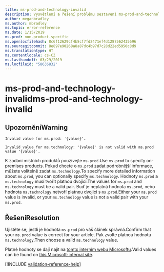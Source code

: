 ```yaml
---
title: ms-prod-and-technology-invalid
description: Vysvětlení a řešení problému sestavení ms-prod-and-technology-invalid na webu Docs
author: meganbradley
ms.author: mbradley
ms.topic: error-reference
ms.date: 1/15/2019
ms.prod: non-product-specific
ms.openlocfilehash: 8c6f12629cf4b8cf7fd2471ef4d1287562435696
ms.sourcegitcommit: 8e897e90268a8a87dc4b97d7c28d22ed5950c8d9
ms.translationtype: HT
ms.contentlocale: cs-CZ
ms.lasthandoff: 03/29/2019
ms.locfileid: "58636832"
---
```

# <a name="ms-prod-and-technology-invalid"></a><span data-ttu-id="22ee7-103">ms-prod-and-technology-invalid</span><span class="sxs-lookup"><span data-stu-id="22ee7-103">ms-prod-and-technology-invalid</span></span>

## <a name="warning"></a><span data-ttu-id="22ee7-104">Upozornění</span><span class="sxs-lookup"><span data-stu-id="22ee7-104">Warning</span></span>

`Invalid value for ms.prod: '{value}'.`

`Invalid value for ms.technology: '{value}' is not valid with ms.prod value '{value}'.`

<span data-ttu-id="22ee7-105">K zadání místních produktů používejte `ms.prod`.</span><span class="sxs-lookup"><span data-stu-id="22ee7-105">Use `ms.prod` to specify on-premises products.</span></span> <span data-ttu-id="22ee7-106">Pokud chcete o `ms.prod` zadat podrobnější informace, můžete volitelně zadat `ms.technology`.</span><span class="sxs-lookup"><span data-stu-id="22ee7-106">To specify more detailed information about `ms.prod`, you can optionally specify `ms.technology`.</span></span> <span data-ttu-id="22ee7-107">Hodnoty `ms.prod` a `ms.technology` musí tvořit platnou dvojici.</span><span class="sxs-lookup"><span data-stu-id="22ee7-107">The values for `ms.prod` and `ms.technology` must be a valid pair.</span></span> <span data-ttu-id="22ee7-108">Buď je neplatná hodnota `ms.prod`, nebo hodnota `ms.technology` netvoří platnou dvojici s `ms.prod`.</span><span class="sxs-lookup"><span data-stu-id="22ee7-108">Either your `ms.prod` value is invalid, or your `ms.technology` value is not a valid pair with your `ms.prod`.</span></span>

## <a name="resolution"></a><span data-ttu-id="22ee7-109">Řešení</span><span class="sxs-lookup"><span data-stu-id="22ee7-109">Resolution</span></span>

<span data-ttu-id="22ee7-110">Ujistěte se, jestli je hodnota `ms.prod` pro váš článek správná.</span><span class="sxs-lookup"><span data-stu-id="22ee7-110">Confirm that your `ms.prod` value is correct for your article.</span></span> <span data-ttu-id="22ee7-111">Pak zvolte platnou hodnotu `ms.technology`.</span><span class="sxs-lookup"><span data-stu-id="22ee7-111">Then choose a valid `ms.technology` value.</span></span>

<span data-ttu-id="22ee7-112">Platné hodnoty se dají najít na [tomto interním webu Microsoftu](https://docsmetadatatool.azurewebsites.net/allowlists).</span><span class="sxs-lookup"><span data-stu-id="22ee7-112">Valid values can be found on [this Microsoft-internal site](https://docsmetadatatool.azurewebsites.net/allowlists).</span></span>

<!--make sure to add this file to your includes folder and verify the path-->
[!INCLUDE [validation-reference-help](includes/validation-reference-help.md)]
